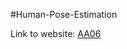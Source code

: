 #Human-Pose-Estimation

Link to website: <a href="https://santriptmehta.me/Human-Pose-Estimation/" target="_blank" title="AA06">AA06</a> 
